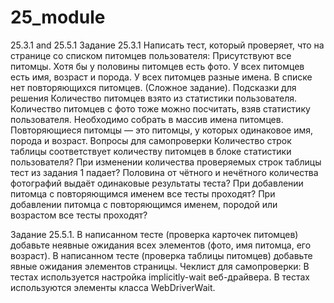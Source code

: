 # 25_module
25.3.1 and 25.5.1
Задание 25.3.1
Написать тест, который проверяет, что на странице со списком питомцев пользователя:
Присутствуют все питомцы.
Хотя бы у половины питомцев есть фото.
У всех питомцев есть имя, возраст и порода.
У всех питомцев разные имена.
В списке нет повторяющихся питомцев. (Сложное задание).
Подсказки для решения
Количество питомцев взято из статистики пользователя.
Количество питомцев с фото тоже можно посчитать, взяв статистику пользователя.
Необходимо собрать в массив имена питомцев.
Повторяющиеся питомцы — это питомцы, у которых одинаковое имя, порода и возраст.
Вопросы для самопроверки
Количество строк таблицы соответствует количеству питомцев в блоке статистики пользователя?
При изменении количества проверяемых строк таблицы тест из задания 1 падает?
Половина от чётного и нечётного количества фотографий выдаёт одинаковые результаты теста?
При добавлении питомца с повторяющимся именем все тесты проходят?
При добавлении питомца с повторяющимся именем, породой или возрастом все тесты проходят?

Задание 25.5.1.
В написанном тесте (проверка карточек питомцев) добавьте неявные ожидания всех элементов (фото, имя питомца, его возраст).
В написанном тесте (проверка таблицы питомцев) добавьте явные ожидания элементов страницы.
Чеклист для самопроверки:
 В тестах используется настройка implicitly-wait веб-драйвера.
 В тестах используются элементы класса WebDriverWait.
